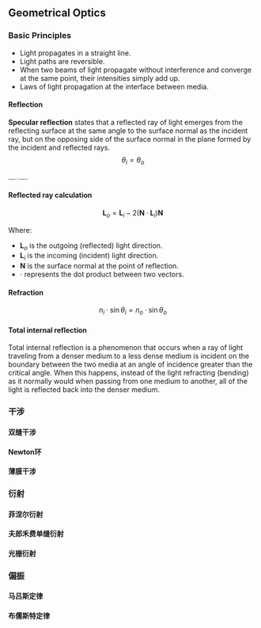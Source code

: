 ## Geometrical Optics

### Basic Principles

- Light propagates in a straight line.
- Light paths are reversible.
- When two beams of light propagate without interference and converge at the same point, their intensities simply add up.
- Laws of light propagation at the interface between media.

#### Reflection

**Specular reflection** states that a reflected ray of light emerges from the reflecting surface at the same angle to the surface normal as the incident ray, but on the opposing side of the surface normal in the plane formed by the incident and reflected rays.
$$
θ_i = θ_o
$$

<img src="./assets/800px-Reflection_angles.svg.png" alt="undefined" style="zoom: 20%;" />

<img src="./assets/1024px-Fényvisszaverődés.jpg" alt="undefined" style="zoom: 22%;" />

#### Reflected ray calculation

$$
\boldsymbol L_o = \boldsymbol L_i - 2 (\boldsymbol N · \boldsymbol L_i) \boldsymbol N
$$

Where:
- $\boldsymbol L_o$ is the outgoing (reflected) light direction.
- $\boldsymbol L_i$ is the incoming (incident) light direction.
- $\boldsymbol N$ is the surface normal at the point of reflection.
- $\cdot$ represents the dot product between two vectors.

#### Refraction
$$
n_i·\sin θ_i = n_o·\sin θ_o
$$

#### Total internal reflection

Total internal reflection is a phenomenon that occurs when a ray of light traveling from a denser medium to a less dense medium is incident on the boundary between the two media at an angle of incidence greater than the critical angle. When this happens, instead of the light refracting (bending) as it normally would when passing from one medium to another, all of the light is reflected back into the denser medium.

### 干涉

#### 双缝干涉

#### Newton环

#### 薄膜干涉

### 衍射

#### 菲涅尔衍射

#### 夫郎禾费单缝衍射

#### 光栅衍射

### 偏振

#### 马吕斯定律

#### 布儒斯特定律
